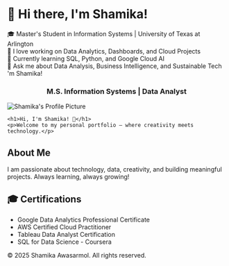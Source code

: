 # 👋 Hi there, I'm Shamika!

🎓 Master's Student in Information Systems | University of Texas at Arlington  
🔭 I love working on Data Analytics, Dashboards, and Cloud Projects  
🌱 Currently learning SQL, Python, and Google Cloud AI  
💬 Ask me about Data Analysis, Business Intelligence, and Sustainable Tech  
'm Shamika!</h1>
<h3 align="center">M.S. Information Systems | Data Analyst</h3>
<!DOCTYPE html>
<html lang="en">
<head>
  <meta charset="UTF-8">
  <meta name="viewport" content="width=device-width, initial-scale=1">
  <title>Shamika Awasarmol | Portfolio</title>
  <link rel="stylesheet" href="style.css">
</head>
<body>

  <div class="main-section">
    <img src="images/your-photo.png" alt="Shamika's Profile Picture" class="profile-pic">

    <h1>Hi, I'm Shamika! 👋</h1>
    <p>Welcome to my personal portfolio — where creativity meets technology.</p>
  </div>

  <section class="about-me">
    <h2>About Me</h2>
    <p>I am passionate about technology, data, creativity, and building meaningful projects. Always learning, always growing!</p>
  </section>

  <section class="certifications">
    <h2>🎓 Certifications</h2>
    <ul>
      <li>Google Data Analytics Professional Certificate</li>
      <li>AWS Certified Cloud Practitioner</li>
      <li>Tableau Data Analyst Certification</li>
      <li>SQL for Data Science - Coursera</li>
    </ul>
  </section>

  <footer>
    © 2025 Shamika Awasarmol. All rights reserved.
  </footer>

</body>
</html>

